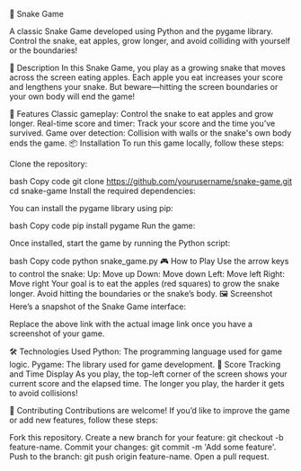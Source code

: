 🐍 Snake Game

A classic Snake Game developed using Python and the pygame library. Control the snake, eat apples, grow longer, and avoid colliding with yourself or the boundaries!

📝 Description
In this Snake Game, you play as a growing snake that moves across the screen eating apples. Each apple you eat increases your score and lengthens your snake. But beware—hitting the screen boundaries or your own body will end the game!

🚀 Features
Classic gameplay: Control the snake to eat apples and grow longer.
Real-time score and timer: Track your score and the time you’ve survived.
Game over detection: Collision with walls or the snake's own body ends the game.
📦 Installation
To run this game locally, follow these steps:

Clone the repository:

bash
Copy code
git clone https://github.com/yourusername/snake-game.git
cd snake-game
Install the required dependencies:

You can install the pygame library using pip:

bash
Copy code
pip install pygame
Run the game:

Once installed, start the game by running the Python script:

bash
Copy code
python snake_game.py
🎮 How to Play
Use the arrow keys to control the snake:
Up: Move up
Down: Move down
Left: Move left
Right: Move right
Your goal is to eat the apples (red squares) to grow the snake longer.
Avoid hitting the boundaries or the snake’s body.
🖼️ Screenshot
Here’s a snapshot of the Snake Game interface:


Replace the above link with the actual image link once you have a screenshot of your game.

🛠️ Technologies Used
Python: The programming language used for game logic.
Pygame: The library used for game development.
🏅 Score Tracking and Time Display
As you play, the top-left corner of the screen shows your current score and the elapsed time. The longer you play, the harder it gets to avoid collisions!

🔧 Contributing
Contributions are welcome! If you’d like to improve the game or add new features, follow these steps:

Fork this repository.
Create a new branch for your feature: git checkout -b feature-name.
Commit your changes: git commit -m 'Add some feature'.
Push to the branch: git push origin feature-name.
Open a pull request.
